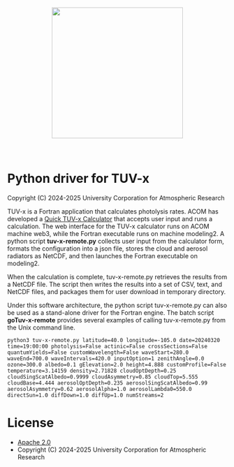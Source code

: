<h1 align="center">
<img src="../../docs/source/_static/logo.svg" width="300">
</h1><br>

# Python driver for TUV-x

Copyright (C) 2024-2025 University Corporation for Atmospheric Research

TUV-x is a Fortran application that calculates photolysis rates.
ACOM has developed a [Quick TUV-x Calculator](https://www.acom.ucar.edu/Models/TUV/Interactive_TUV/tuv-x.shtml) that accepts user input and runs a calculation.
The web interface for the TUV-x calculator runs on ACOM machine web3, while the Fortran executable runs on machine modeling2.
A python script **tuv-x-remote.py** collects user input from the calculator form, formats the configuration into a json file,
stores the cloud and aerosol radiators as NetCDF, and then launches the Fortran executable on modeling2.

When the calculation is complete, tuv-x-remote.py retrieves the results from a NetCDF file.
The script then writes the results into a set of CSV, text, and NetCDF files, and packages them for user download in temporary directory.

Under this software architecture, the python script tuv-x-remote.py can also be used as a stand-alone driver for the Fortran engine.
The batch script **goTuv-x-remote** provides several examples of calling tuv-x-remote.py from the Unix command line.

```
python3 tuv-x-remote.py latitude=40.0 longitude=-105.0 date=20240320 time=19:00:00 photolysis=False actinic=False crossSections=False quantumYields=False customWavelength=False waveStart=280.0 waveEnd=700.0 waveIntervals=420.0 inputOption=1 zenithAngle=0.0 ozone=300.0 albedo=0.1 gElevation=2.0 height=4.888 customProfile=False temperature=3.14159 density=2.71828 cloudOptDepth=0.25 cloudSingScatAlbedo=0.9999 cloudAsymmetry=0.85 cloudTop=5.555 cloudBase=4.444 aerosolOptDepth=0.235 aerosolSingScatAlbedo=0.99 aerosolAsymmetry=0.62 aerosolAlpha=1.0 aerosolLambda0=550.0 directSun=1.0 diffDown=1.0 diffUp=1.0 numStreams=2
```

# License

- [Apache 2.0](/LICENSE)
- Copyright (C) 2024-2025 University Corporation for Atmospheric Research

